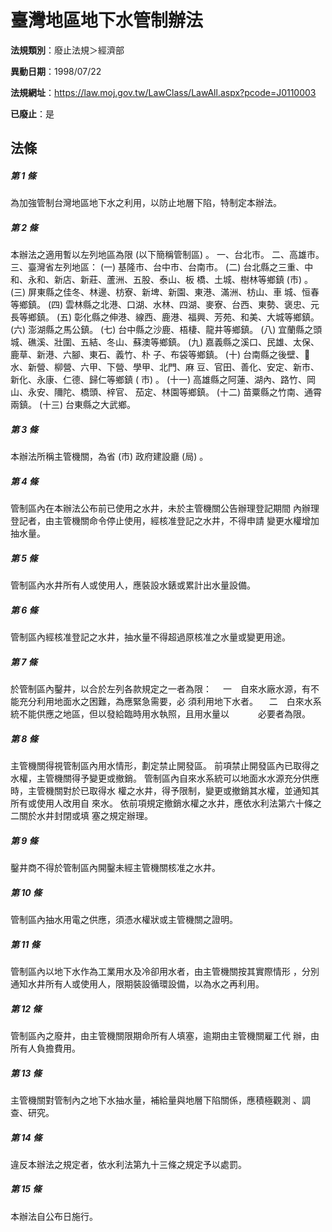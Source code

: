# 臺灣地區地下水管制辦法

**法規類別**：廢止法規＞經濟部

**異動日期**：1998/07/22  

**法規網址**：https://law.moj.gov.tw/LawClass/LawAll.aspx?pcode=J0110003

**已廢止**：是



## 法條
##### 第 1 條
為加強管制台灣地區地下水之利用，以防止地層下陷，特制定本辦法。


##### 第 2 條
本辦法之適用暫以左列地區為限 (以下簡稱管制區) 。
一、台北市。
二、高雄市。
三、臺灣省左列地區：
 (一) 基隆市、台中市、台南市。
 (二) 台北縣之三重、中和、永和、新店、新莊、蘆洲、五股、泰山、板
      橋、土城、樹林等鄉鎮 (市) 。
 (三) 屏東縣之佳冬、林邊、枋寮、新埤、新園、東港、滿洲、枋山、車
      城、恒春等鄉鎮。
 (四) 雲林縣之北港、口湖、水林、四湖、麥寮、台西、東勢、褒忠、元
      長等鄉鎮。
 (五) 彰化縣之伸港、線西、鹿港、福興、芳苑、和美、大城等鄉鎮。
 (六) 澎湖縣之馬公鎮。
 (七) 台中縣之沙鹿、梧棲、龍井等鄉鎮。
 (八) 宜蘭縣之頭城、礁溪、壯圍、五結、冬山、蘇澳等鄉鎮。
 (九) 嘉義縣之溪口、民雄、太保、鹿草、新港、六腳、東石、義竹、朴
      子、布袋等鄉鎮。
 (十) 台南縣之後壁、水、新營、柳營、六甲、下營、學甲、北門、麻
      豆、官田、善化、安定、新市、新化、永康、仁德、歸仁等鄉鎮 (
      市) 。
 (十一) 高雄縣之阿蓮、湖內、路竹、岡山、永安、隬陀、橋頭、梓官、
        茄定、林園等鄉鎮。
 (十二) 苗粟縣之竹南、通霄兩鎮。
 (十三) 台東縣之大武鄉。


##### 第 3 條
本辦法所稱主管機關，為省 (市) 政府建設廳 (局) 。


##### 第 4 條
管制區內在本辦法公布前已使用之水井，未於主管機關公告辦理登記期間
內辦理登記者，由主管機關命令停止使用，經核准登記之水井，不得申請
變更水權增加抽水量。


##### 第 5 條
管制區內水井所有人或使用人，應裝設水錶或累計出水量設備。


##### 第 6 條
管制區內經核准登記之水井，抽水量不得超過原核准之水量或變更用途。


##### 第 7 條
於管制區內鑿井，以合於左列各款規定之一者為限：
　一　自來水廠水源，有不能充分利用地面水之困難，為應緊急需要，必
      須利用地下水者。
　二　白來水系統不能供應之地區，但以發給臨時用水執照，且用水量以
　　　必要者為限。


##### 第 8 條
主管機關得視管制區內用水情形，劃定禁止開發區。
前項禁止開發區內已取得之水權，主管機關得予變更或撤銷。
管制區內自來水系統可以地面水水源充分供應時，主管機關對於已取得水
權之水井，得予限制，變更或撤銷其水權，並通知其所有或使用人改用自
來水。
依前項規定撤銷水權之水井，應依水利法第六十條之二關於水井封閉或填
塞之規定辦理。


##### 第 9 條
鑿井商不得於管制區內開鑿未經主管機關核准之水井。


##### 第 10 條
管制區內抽水用電之供應，須憑水權狀或主管機關之證明。


##### 第 11 條
管制區內以地下水作為工業用水及冷卻用水者，由主管機關按其實際情形
，分別通知水井所有人或使用人，限期裝設循環設備，以為水之再利用。


##### 第 12 條
管制區內之廢井，由主管機關限期命所有人填塞，逾期由主管機關雇工代
辦，由所有人負擔費用。


##### 第 13 條
主管機關對管制內之地下水抽水量，補給量與地層下陷關係，應積極觀測
、調查、研究。


##### 第 14 條
違反本辦法之規定者，依水利法第九十三條之規定予以處罰。


##### 第 15 條
本辦法自公布日施行。



